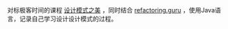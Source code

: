 对标极客时间的课程  [设计模式之美](https://time.geekbang.org/column/intro/250) ，同时结合 [refactoring.guru](https://refactoring.guru/design-patterns) ，使用Java语言，记录自己学习设计设计模式的过程。
